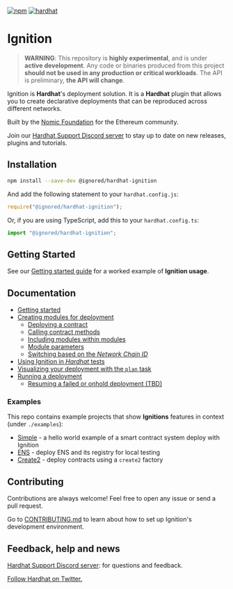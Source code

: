 [![npm](https://img.shields.io/npm/v/@ignored/hardhat-ignition.svg)](https://www.npmjs.com/package/@ignored/hardhat-ignition) [![hardhat](https://hardhat.org/buidler-plugin-badge.svg?1)](https://hardhat.org)

# Ignition

> **WARNING**: This repository is **highly experimental**, and is under **active development**. Any code or binaries produced from this project **should not be used in any production or critical workloads**. The API is preliminary, **the API will change**.

Ignition is **Hardhat**'s deployment solution. It is a **Hardhat** plugin that allows you to create declarative deployments that can be reproduced across different networks.

Built by the [Nomic Foundation](https://nomic.foundation/) for the Ethereum community.

Join our [Hardhat Support Discord server](https://hardhat.org/discord) to stay up to date on new releases, plugins and tutorials.

## Installation

```bash
npm install --save-dev @ignored/hardhat-ignition
```

And add the following statement to your `hardhat.config.js`:

```js
require("@ignored/hardhat-ignition");
```

Or, if you are using TypeScript, add this to your `hardhat.config.ts`:

```js
import "@ignored/hardhat-ignition";
```

## Getting Started

See our [Getting started guide](./docs/getting-started-guide.md) for a worked example of **Ignition usage**.

## Documentation

- [Getting started](./docs/getting-started-guide.md)
- [Creating modules for deployment](./docs/creating-modules-for-deployment.md)
  - [Deploying a contract](./docs/creating-modules-for-deployment.md#deploying-a-contract)
  - [Calling contract methods](./docs/creating-modules-for-deployment.md#calling-contract-methods)
  - [Including modules within modules](./docs/creating-modules-for-deployment.md#modules-within-modules)
  - [Module parameters](./docs/creating-modules-for-deployment.md#module-parameters)
  - [Switching based on the _Network Chain ID_](./docs/creating-modules-for-deployment.md#switching-based-on-the-network-chain-id)
- [Using Ignition in _Hardhat_ tests](./docs/testing-with-hardhat.md)
- [Visualizing your deployment with the `plan` task](./docs/visualizing-your-deployment.md)
- [Running a deployment](./docs/running-a-deployment.md)
  - [Resuming a failed or onhold deployment (TBD)](./docs/running-a-deployment.md#resuming-a-failed-or-onhold-deployment-tbd)

### Examples

This repo contains example projects that show **Ignitions** features in context (under `./examples`):

- [Simple](./examples/simple/README.md) - a hello world example of a smart contract system deploy with Ignition
- [ENS](./examples/ens/README.md) - deploy ENS and its registry for local testing
- [Create2](./examples/create2/README.md) - deploy contracts using a `create2` factory

## Contributing

Contributions are always welcome! Feel free to open any issue or send a pull request.

Go to [CONTRIBUTING.md](./CONTRIBUTING.md) to learn about how to set up Ignition's development environment.

## Feedback, help and news

[Hardhat Support Discord server](https://hardhat.org/discord): for questions and feedback.

[Follow Hardhat on Twitter.](https://twitter.com/HardhatHQ)
